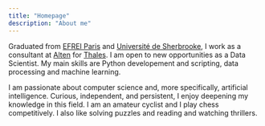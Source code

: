 ```yaml
---
title: "Homepage"
description: "About me"
---
```

Graduated from [EFREI Paris](https://eng.efrei.fr/) and [Université de Sherbrooke](https://www.usherbrooke.ca/about/), I work as a consultant at [Alten](https://www.alten.com/) for [Thales](https://www.thalesgroup.com/en). I am open to new opportunities as a Data Scientist. My main skills are Python developement and scripting, data processing and machine learning.

I am passionate about computer science and, more specifically, artificial intelligence. Curious, independent, and persistent, I enjoy deepening my knowledge in this field. I am an amateur cyclist and I play chess competitively. I also like solving puzzles and reading and watching thrillers.
